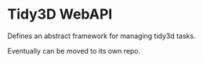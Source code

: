 # Tidy3D WebAPI

Defines an abstract framework for managing tidy3d tasks.

Eventually can be moved to its own repo.

